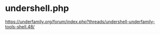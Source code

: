 # undershell.php

https://underfamily.org/forum/index.php?threads/undershell-underfamily-tools-shell.48/
